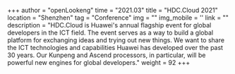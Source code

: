 +++ 
author = "openLookeng"
time = "2021.03" 
title = "HDC.Cloud 2021" 
location = "Shenzhen" 
tag = "Conference"
img = "" 
img_mobile = ''
link = ""
description = "HDC.Cloud is Huawei's annual flagship event for global developers in the ICT field. The event serves as a way to build a global platform for exchanging ideas and trying out new things. We want to share the ICT technologies and capabilities Huawei has developed over the past 30 years. Our Kunpeng and Ascend processors, in particular, will be powerful new engines for global developers."
weight = 92
+++
